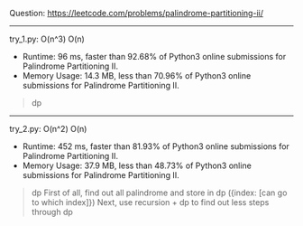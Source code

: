 Question: https://leetcode.com/problems/palindrome-partitioning-ii/

---

try_1.py: O(n^3) O(n)
* Runtime: 96 ms, faster than 92.68% of Python3 online submissions for Palindrome Partitioning II.
* Memory Usage: 14.3 MB, less than 70.96% of Python3 online submissions for Palindrome Partitioning II.

> dp

---

try_2.py: O(n^2) O(n)

* Runtime: 452 ms, faster than 81.93% of Python3 online submissions for Palindrome Partitioning II.
* Memory Usage: 37.9 MB, less than 48.73% of Python3 online submissions for Palindrome Partitioning II.

> dp
> First of all, find out all palindrome and store in dp ({index: [can go to which index]})
> Next, use recursion + dp to find out less steps through dp